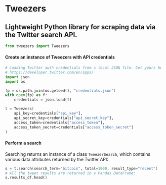 # Tweezers
## Lightweight Python library for scraping data via the Twitter search API.
```python
from tweezers import Tweezers
```
#### Create an instance of Tweezers with API credentials

```python
# Loading Twitter auth credentials from a local JSON file. Get yours here:
# https://developer.twitter.com/en/apps/
import json
import os

fp = os.path.join(os.getcwd(), "credentials.json")
with open(fp) as f:
    credentials = json.load(f)

t = Tweezers(
    api_key=credentials["api_key"], 
    api_secret_key=credentials["api_secret_key"], 
    access_token=credentials["access_token"], 
    access_token_secret=credentials["access_token_secret"]
)
```
#### Perform a search
Searching returns an instance of a class `TweezerSearch`, which contains various data attributes returned by the Twitter API:

```python
s = t.search(search_term="bitcoin", total=1000, result_type="recent")
# All the tweet results are returned in a Pandas DataFrame:
s.results_df.head()
```
